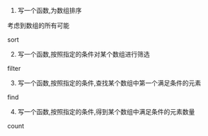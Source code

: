 1. 写一个函数,为数组排序

考虑到数组的所有可能

sort

2. 写一个函数,按照指定的条件对某个数组进行筛选

filter

3. 写一个函数,按照指定的条件,查找某个数组中第一个满足条件的元素

find

4. 写一个函数,按照指定的条件,得到某个数组中满足条件的元素数量

count